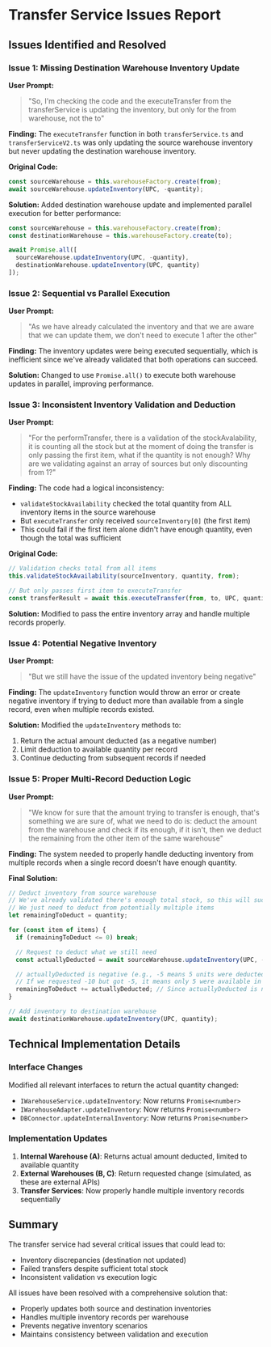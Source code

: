 # Transfer Service Issues Report

## Issues Identified and Resolved

### Issue 1: Missing Destination Warehouse Inventory Update

**User Prompt:**
> "So, I'm checking the code and the executeTransfer from the transferService is updating the inventory, but only for the from warehouse, not the to"

**Finding:**
The `executeTransfer` function in both `transferService.ts` and `transferServiceV2.ts` was only updating the source warehouse inventory but never updating the destination warehouse inventory.

**Original Code:**
```typescript
const sourceWarehouse = this.warehouseFactory.create(from);
await sourceWarehouse.updateInventory(UPC, -quantity);
```

**Solution:**
Added destination warehouse update and implemented parallel execution for better performance:
```typescript
const sourceWarehouse = this.warehouseFactory.create(from);
const destinationWarehouse = this.warehouseFactory.create(to);

await Promise.all([
  sourceWarehouse.updateInventory(UPC, -quantity),
  destinationWarehouse.updateInventory(UPC, quantity)
]);
```

### Issue 2: Sequential vs Parallel Execution

**User Prompt:**
> "As we have already calculated the inventory and that we are aware that we can update them, we don't need to execute 1 after the other"

**Finding:**
The inventory updates were being executed sequentially, which is inefficient since we've already validated that both operations can succeed.

**Solution:**
Changed to use `Promise.all()` to execute both warehouse updates in parallel, improving performance.

### Issue 3: Inconsistent Inventory Validation and Deduction

**User Prompt:**
> "For the performTransfer, there is a validation of the stockAvalability, it is counting all the stock but at the moment of doing the transfer is only passing the first item, what if the quantity is not enough? Why are we validating against an array of sources but only discounting from 1?"

**Finding:**
The code had a logical inconsistency:
- `validateStockAvailability` checked the total quantity from ALL inventory items in the source warehouse
- But `executeTransfer` only received `sourceInventory[0]` (the first item)
- This could fail if the first item alone didn't have enough quantity, even though the total was sufficient

**Original Code:**
```typescript
// Validation checks total from all items
this.validateStockAvailability(sourceInventory, quantity, from);

// But only passes first item to executeTransfer
const transferResult = await this.executeTransfer(from, to, UPC, quantity, rule, sourceInventory[0]);
```

**Solution:**
Modified to pass the entire inventory array and handle multiple records properly.

### Issue 4: Potential Negative Inventory

**User Prompt:**
> "But we still have the issue of the updated inventory being negative"

**Finding:**
The `updateInventory` function would throw an error or create negative inventory if trying to deduct more than available from a single record, even when multiple records existed.

**Solution:**
Modified the `updateInventory` methods to:
1. Return the actual amount deducted (as a negative number)
2. Limit deduction to available quantity per record
3. Continue deducting from subsequent records if needed

### Issue 5: Proper Multi-Record Deduction Logic

**User Prompt:**
> "We know for sure that the amount trying to transfer is enough, that's something we are sure of, what we need to do is: deduct the amount from the warehouse and check if its enough, if it isn't, then we deduct the remaining from the other item of the same warehouse"

**Finding:**
The system needed to properly handle deducting inventory from multiple records when a single record doesn't have enough quantity.

**Final Solution:**
```typescript
// Deduct inventory from source warehouse
// We've already validated there's enough total stock, so this will succeed
// We just need to deduct from potentially multiple items
let remainingToDeduct = quantity;

for (const item of items) {
  if (remainingToDeduct <= 0) break;

  // Request to deduct what we still need
  const actuallyDeducted = await sourceWarehouse.updateInventory(UPC, -remainingToDeduct);

  // actuallyDeducted is negative (e.g., -5 means 5 units were deducted)
  // If we requested -10 but got -5, it means only 5 were available in this record
  remainingToDeduct += actuallyDeducted; // Since actuallyDeducted is negative, this reduces remainingToDeduct
}

// Add inventory to destination warehouse
await destinationWarehouse.updateInventory(UPC, quantity);
```

## Technical Implementation Details

### Interface Changes
Modified all relevant interfaces to return the actual quantity changed:
- `IWarehouseService.updateInventory`: Now returns `Promise<number>`
- `IWarehouseAdapter.updateInventory`: Now returns `Promise<number>`
- `DBConnector.updateInternalInventory`: Now returns `Promise<number>`

### Implementation Updates
1. **Internal Warehouse (A)**: Returns actual amount deducted, limited to available quantity
2. **External Warehouses (B, C)**: Return requested change (simulated, as these are external APIs)
3. **Transfer Services**: Now properly handle multiple inventory records sequentially

## Summary
The transfer service had several critical issues that could lead to:
- Inventory discrepancies (destination not updated)
- Failed transfers despite sufficient total stock
- Inconsistent validation vs execution logic

All issues have been resolved with a comprehensive solution that:
- Properly updates both source and destination inventories
- Handles multiple inventory records per warehouse
- Prevents negative inventory scenarios
- Maintains consistency between validation and execution